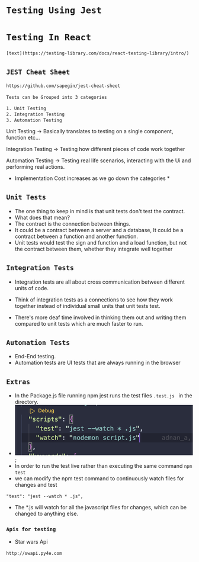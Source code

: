 # ```Testing Using Jest```
# `` Testing In React ``

```
[text](https://testing-library.com/docs/react-testing-library/intro/)
```

## ``` JEST Cheat Sheet ```
```
https://github.com/sapegin/jest-cheat-sheet
```

`` Tests can be Grouped into 3 categories ``

```
1. Unit Testing
2. Integration Testing
3. Automation Testing
```

Unit Testing -> 
Basically translates to testing on a single component, function etc...

Integration Testing ->
Testing how different pieces of code work together 

Automation Testing -> 
Testing real life scenarios, interacting with the Ui and performing real actions.

* Implementation Cost increases as we go down the categories *
  
## `` Unit Tests ``

* The one thing to keep in mind is that unit tests don't test the contract.
* What does that mean?
* The contract is the connection between things.
* It could be a contract between a server and a database, It could  be a contract between a function and another function.
* Unit tests would test the sign and function and a load function, but not the contract between them,
whether they integrate well together

## `` Integration Tests ``

- Integration tests are all about cross communication between different units of code.
- Think of integration tests as a connections to see how they work together instead of individual small units that unit tests test.
  
- There's more deaf time involved in thinking them out and writing them compared to unit tests which are much faster to run.
  
  
## `` Automation Tests ``

- End-End testing. 
- Automation tests are UI tests that are always running in the browser
  

## ``` Extras ```

- In the Package.js file running npm jest runs the test files ```.test.js ``` in the directory.
- ![test Script in Package.json](./images/test_package_scripts.png);
- In order to run the test live rather than executing the same command ``` npm test ```
- we can modify the npm test command to continuously watch files for changes and test
```
"test": "jest --watch * .js",
```
- The *.js will watch for all the javascript files for changes, which can be changed to anything else.

### ``` Apis for testing ```
- Star wars Api 
```
http://swapi.py4e.com
```
